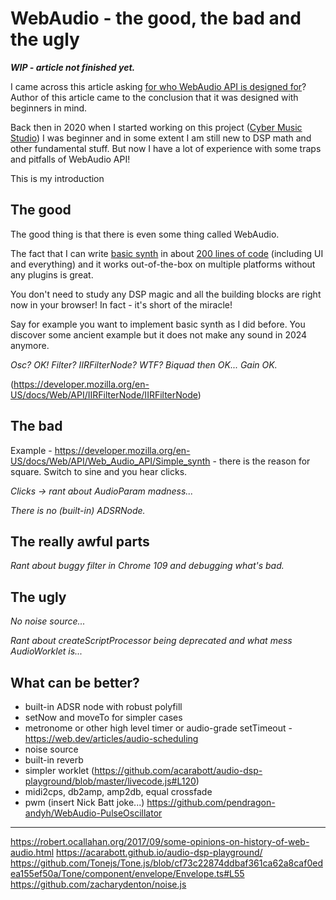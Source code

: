 # WebAudio - the good, the bad and the ugly

***WIP - article not finished yet.***

I came across this article asking [for who WebAudio API is designed for](https://blog.mecheye.net/2017/09/i-dont-know-who-the-web-audio-api-is-designed-for/)? Author of this article came to the conclusion that it was designed with beginners in mind.

Back then in 2020 when I started working on this project ([Cyber Music Studio](https://severak.github.io/cyber-music-studio/)) I was beginner and in some extent I am still new to DSP math and other fundamental stuff. But now I have a lot of experience with some traps and pitfalls of WebAudio API!

This is my introduction 

## The good

The good thing is that there is even some thing called WebAudio. 

The fact that I can write [basic synth](https://severak.github.io/cyber-music-studio/minimal-webaudio-synth.html) in about [200 lines of code](https://github.com/severak/cyber-music-studio/blob/main/minimal-webaudio-synth.html) (including UI and everything) and it works out-of-the-box on multiple platforms without any plugins is great. 

You don't need to study any DSP magic and all the building blocks are right now in your browser! In fact - it's short of the miracle!

Say for example you want to implement basic synth as I did before. You discover some ancient example but it does not make any sound in 2024 anymore.

*Osc? OK! Filter? IIRFilterNode? WTF? Biquad then OK... Gain OK.*

(https://developer.mozilla.org/en-US/docs/Web/API/IIRFilterNode/IIRFilterNode)

## The bad

Example - https://developer.mozilla.org/en-US/docs/Web/API/Web_Audio_API/Simple_synth - there is the reason for square. Switch to sine and you hear clicks.

*Clicks -> rant about AudioParam madness...*

*There is no (built-in) ADSRNode.*

## The really awful parts

*Rant about buggy filter in Chrome 109 and debugging what's bad.*

## The ugly

*No noise source...*

*Rant about createScriptProcessor being deprecated and what mess AudioWorklet is...*

## What can be better?

- built-in ADSR node with robust polyfill
- setNow and moveTo for simpler cases
- metronome or other high level timer or audio-grade setTimeout - https://web.dev/articles/audio-scheduling
- noise source
- built-in reverb
- simpler worklet (https://github.com/acarabott/audio-dsp-playground/blob/master/livecode.js#L120)
- midi2cps, db2amp, amp2db, equal crossfade
- pwm (insert Nick Batt joke...) https://github.com/pendragon-andyh/WebAudio-PulseOscillator



---

https://robert.ocallahan.org/2017/09/some-opinions-on-history-of-web-audio.html
https://acarabott.github.io/audio-dsp-playground/
https://github.com/Tonejs/Tone.js/blob/cf73c22874ddbaf361ca62a8caf0edea155ef50a/Tone/component/envelope/Envelope.ts#L55
https://github.com/zacharydenton/noise.js
